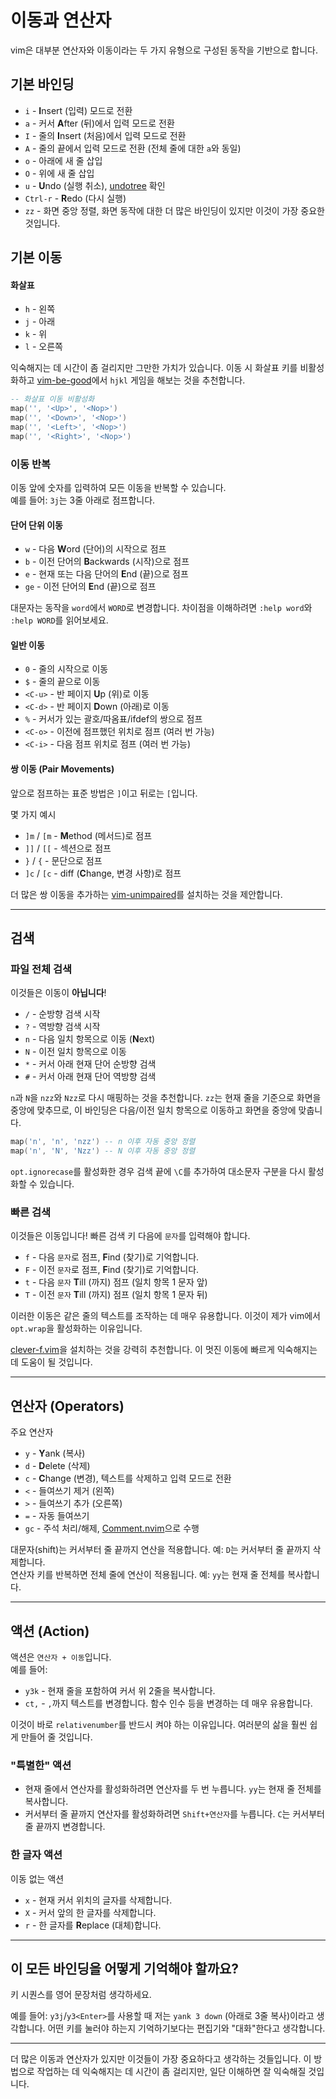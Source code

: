 # 이동과 연산자
vim은 대부분 연산자와 이동이라는 두 가지 유형으로 구성된 동작을 기반으로 합니다.

## 기본 바인딩
* `i` - **I**nsert (입력) 모드로 전환
* `a` - 커서 **A**fter (뒤)에서 입력 모드로 전환
* `I` - 줄의 **I**nsert (처음)에서 입력 모드로 전환
* `A` - 줄의 끝에서 입력 모드로 전환 (전체 줄에 대한 `a`와 동일)
* `o` - 아래에 새 줄 삽입
* `O` - 위에 새 줄 삽입
* `u` - **U**ndo (실행 취소), [undotree](https://github.com/mbbill/undotree) 확인
* `Ctrl-r` - **R**edo (다시 실행)
* `zz` - 화면 중앙 정렬, 화면 동작에 대한 더 많은 바인딩이 있지만 이것이 가장 중요한 것입니다.

## 기본 이동
#### 화살표
* `h` - 왼쪽
* `j` - 아래
* `k` - 위
* `l` - 오른쪽

익숙해지는 데 시간이 좀 걸리지만 그만한 가치가 있습니다. 이동 시 화살표 키를 비활성화하고 [vim-be-good](https://github.com/ThePrimeagen/vim-be-good)에서 `hjkl` 게임을 해보는 것을 추천합니다.

```lua
-- 화살표 이동 비활성화
map('', '<Up>', '<Nop>')
map('', '<Down>', '<Nop>')
map('', '<Left>', '<Nop>')
map('', '<Right>', '<Nop>')
```

### 이동 반복
이동 앞에 숫자를 입력하여 모든 이동을 반복할 수 있습니다. \
예를 들어: `3j`는 3줄 아래로 점프합니다.

#### 단어 단위 이동
* `w` - 다음 **W**ord (단어)의 시작으로 점프
* `b` - 이전 단어의 **B**ackwards (시작)으로 점프
* `e` - 현재 또는 다음 단어의 **E**nd (끝)으로 점프
* `ge` - 이전 단어의 **E**nd (끝)으로 점프

대문자는 동작을 `word`에서 `WORD`로 변경합니다. 차이점을 이해하려면 `:help word`와 `:help WORD`를 읽어보세요.

#### 일반 이동
* `0` - 줄의 시작으로 이동
* `$` - 줄의 끝으로 이동
* `<C-u>` - 반 페이지 **U**p (위)로 이동
* `<C-d>` - 반 페이지 **D**own (아래)로 이동
* `%` - 커서가 있는 괄호/따옴표/ifdef의 쌍으로 점프
* `<C-o>` - 이전에 점프했던 위치로 점프 (여러 번 가능)
* `<C-i>` - 다음 점프 위치로 점프 (여러 번 가능)

#### 쌍 이동 (Pair Movements)
앞으로 점프하는 표준 방법은 `]`이고 뒤로는 `[`입니다.

몇 가지 예시
* `]m` / `[m` - **M**ethod (메서드)로 점프
* `]]` / `[[` - 섹션으로 점프
* `}` / `{` - 문단으로 점프
* `]c` / `[c` - diff (**C**hange, 변경 사항)로 점프

더 많은 쌍 이동을 추가하는 [vim-unimpaired](https://github.com/tpope/vim-unimpaired)를 설치하는 것을 제안합니다.

---

## 검색
### 파일 전체 검색
이것들은 이동이 **아닙니다**!
* `/` - 순방향 검색 시작
* `?` - 역방향 검색 시작
* `n` - 다음 일치 항목으로 이동 (**N**ext)
* `N` - 이전 일치 항목으로 이동
* `*` - 커서 아래 현재 단어 순방향 검색
* `#` - 커서 아래 현재 단어 역방향 검색

`n`과 `N`을 `nzz`와 `Nzz`로 다시 매핑하는 것을 추천합니다. `zz`는 현재 줄을 기준으로 화면을 중앙에 맞추므로, 이 바인딩은 다음/이전 일치 항목으로 이동하고 화면을 중앙에 맞춥니다.
```lua
map('n', 'n', 'nzz') -- n 이후 자동 중앙 정렬
map('n', 'N', 'Nzz') -- N 이후 자동 중앙 정렬
```

`opt.ignorecase`를 활성화한 경우 검색 끝에 `\C`를 추가하여 대소문자 구분을 다시 활성화할 수 있습니다.

### 빠른 검색
이것들은 이동입니다! 빠른 검색 키 다음에 `문자`를 입력해야 합니다.
* `f` - 다음 `문자`로 점프, **F**ind (찾기)로 기억합니다.
* `F` - 이전 `문자`로 점프, **F**ind (찾기)로 기억합니다.
* `t` - 다음 `문자` **T**ill (까지) 점프 (일치 항목 1 문자 앞)
* `T` - 이전 `문자` **T**ill (까지) 점프 (일치 항목 1 문자 뒤)

이러한 이동은 같은 줄의 텍스트를 조작하는 데 매우 유용합니다. 이것이 제가 vim에서 `opt.wrap`을 활성화하는 이유입니다.

[clever-f.vim](https://github.com/rhysd/clever-f.vim)을 설치하는 것을 강력히 추천합니다. 이 멋진 이동에 빠르게 익숙해지는 데 도움이 될 것입니다.

---

## 연산자 (Operators)
주요 연산자
* `y` - **Y**ank (복사)
* `d` - **D**elete (삭제)
* `c` - **C**hange (변경), 텍스트를 삭제하고 입력 모드로 전환
* `<` - 들여쓰기 제거 (왼쪽)
* `>` - 들여쓰기 추가 (오른쪽)
* `=` - 자동 들여쓰기
* `gc` - 주석 처리/해제, [Comment.nvim](https://github.com/numToStr/Comment.nvim)으로 수행

대문자(shift)는 커서부터 줄 끝까지 연산을 적용합니다. 예: `D`는 커서부터 줄 끝까지 삭제합니다. \
연산자 키를 반복하면 전체 줄에 연산이 적용됩니다. 예: `yy`는 현재 줄 전체를 복사합니다.

---

## 액션 (Action)
액션은 `연산자 + 이동`입니다. \
예를 들어:
* `y3k` - 현재 줄을 포함하여 커서 위 2줄을 복사합니다.
* `ct,` - `,`까지 텍스트를 변경합니다. 함수 인수 등을 변경하는 데 매우 유용합니다.

이것이 바로 `relativenumber`를 반드시 켜야 하는 이유입니다. 여러분의 삶을 훨씬 쉽게 만들어 줄 것입니다.

### "특별한" 액션
* 현재 줄에서 연산자를 활성화하려면 연산자를 두 번 누릅니다. `yy`는 현재 줄 전체를 복사합니다.
* 커서부터 줄 끝까지 연산자를 활성화하려면 `Shift+연산자`를 누릅니다. `C`는 커서부터 줄 끝까지 변경합니다.

### 한 글자 액션
이동 없는 액션
* `x` - 현재 커서 위치의 글자를 삭제합니다.
* `X` - 커서 앞의 한 글자를 삭제합니다.
* `r` - 한 글자를 **R**eplace (대체)합니다.

---

## 이 모든 바인딩을 어떻게 기억해야 할까요?
키 시퀀스를 영어 문장처럼 생각하세요.

예를 들어: `y3j`/`y3<Enter>`를 사용할 때 저는 `yank 3 down` (아래로 3줄 복사)이라고 생각합니다. 어떤 키를 눌러야 하는지 기억하기보다는 편집기와 "대화"한다고 생각합니다.

---

더 많은 이동과 연산자가 있지만 이것들이 가장 중요하다고 생각하는 것들입니다. 이 방법으로 작업하는 데 익숙해지는 데 시간이 좀 걸리지만, 일단 이해하면 잘 익숙해질 것입니다.
